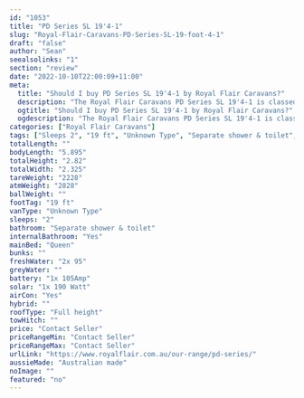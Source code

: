 ```yaml
---
id: "1053"
title: "PD Series SL 19'4-1"
slug: "Royal-Flair-Caravans-PD-Series-SL-19-foot-4-1"
draft: "false"
author: "Sean"
seealsolinks: "1"
section: "review"
date: "2022-10-10T22:00:09+11:00"
meta:
  title: "Should I buy PD Series SL 19'4-1 by Royal Flair Caravans?"
  description: "The Royal Flair Caravans PD Series SL 19'4-1 is classed as Unknown Type, and sleeps 2 people. It is Australian made and comes in at 19 ft. It generally has Separate shower & toilet."
  ogtitle: "Should I buy PD Series SL 19'4-1 by Royal Flair Caravans?"
  ogdescription: "The Royal Flair Caravans PD Series SL 19'4-1 is classed as Unknown Type, and sleeps 2 people. It is Australian made and comes in at 19 ft. It generally has Separate shower & toilet."
categories: ["Royal Flair Caravans"]
tags: ["Sleeps 2", "19 ft", "Unknown Type", "Separate shower & toilet", "Full height", "Price Unknown"]
totalLength: ""
bodyLength: "5.895"
totalHeight: "2.82"
totalWidth: "2.325"
tareWeight: "2228"
atmWeight: "2828"
ballWeight: ""
footTag: "19 ft"
vanType: "Unknown Type"
sleeps: "2"
bathroom: "Separate shower & toilet"
internalBathroom: "Yes"
mainBed: "Queen"
bunks: ""
freshWater: "2x 95"
greyWater: ""
battery: "1x 105Amp"
solar: "1x 190 Watt"
airCon: "Yes"
hybrid: ""
roofType: "Full height"
towHitch: ""
price: "Contact Seller"
priceRangeMin: "Contact Seller"
priceRangeMax: "Contact Seller"
urlLink: "https://www.royalflair.com.au/our-range/pd-series/"
aussieMade: "Australian made"
noImage: ""
featured: "no"
---
```

